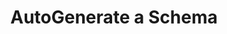 ---
title: AutoGenerate a Schema
excerpt: >-
  Generate a schema based on a list of documents. Leave the instructions empty
  if you want the AI to use its best judgment, or provide instructions to
  indicate your preference to how the schema should be generated. Best results
  are achieved when you provide a varied list of documents that represent the
  full range of type of documents you expect to process, and when you provide
  clear instructions to what you expect the schema to capture and how you want
  it to be structured.
api:
  file: openapi-(2).json
  operationId: post_schema_autogenerate
hidden: false
---
